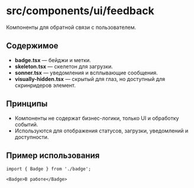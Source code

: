 # src/components/ui/feedback

Компоненты для обратной связи с пользователем.

## Содержимое
- **badge.tsx** — бейджи и метки.
- **skeleton.tsx** — скелетон для загрузки.
- **sonner.tsx** — уведомления и всплывающие сообщения.
- **visually-hidden.tsx** — скрытый для глаз, но доступный для скринридеров элемент.

## Принципы
- Компоненты не содержат бизнес-логики, только UI и обработку событий.
- Используются для отображения статусов, загрузки, уведомлений и доступности.

## Пример использования

```tsx
import { Badge } from './badge';

<Badge>В работе</Badge>
``` 